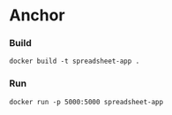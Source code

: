 # Anchor

### Build
`docker build -t spreadsheet-app .`

### Run
`docker run -p 5000:5000 spreadsheet-app`
